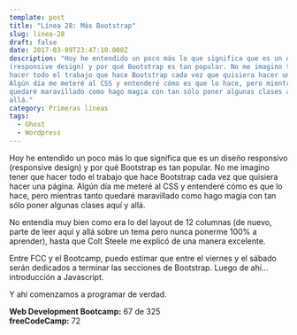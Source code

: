 ```yaml
---
template: post
title: "Línea 28: Más Bootstrap"
slug: linea-28
draft: false
date: 2017-03-09T23:47:10.000Z
description: "Hoy he entendido un poco más lo que significa que es un diseño responsivo
(responsive design) y por qué Bootstrap es tan popular. No me imagino tener que
hacer todo el trabajo que hace Bootstrap cada vez que quisiera hacer una página.
Algún día me meteré al CSS y entenderé cómo es que lo hace, pero mientras tanto
quedaré maravillado como hago magia con tan sólo poner algunas clases aquí y
allá."
category: Primeras líneas
tags:
  - Ghost
  - Wordpress
---
```

Hoy he entendido un poco más lo que significa que es un diseño responsivo (responsive design) y por qué Bootstrap es tan popular. No me imagino tener que hacer todo el trabajo que hace Bootstrap cada vez que quisiera hacer una página. Algún día me meteré al CSS y entenderé cómo es que lo hace, pero mientras tanto quedaré maravillado como hago magia con tan sólo poner algunas clases aquí y allá.

 No entendía muy bien como era lo del layout de 12 columnas (de nuevo, parte de leer aquí y allá sobre un tema pero nunca ponerme 100% a aprender), hasta que Colt Steele me explicó de una manera excelente.

 Entre FCC y el Bootcamp, puedo estimar que entre el viernes y el sábado serán dedicados a terminar las secciones de Bootstrap. Luego de ahí… introducción a Javascript.

 Y ahí comenzamos a programar de verdad.

 **Web Development Bootcamp:** 67 de 325  
 **freeCodeCamp:** 72

 